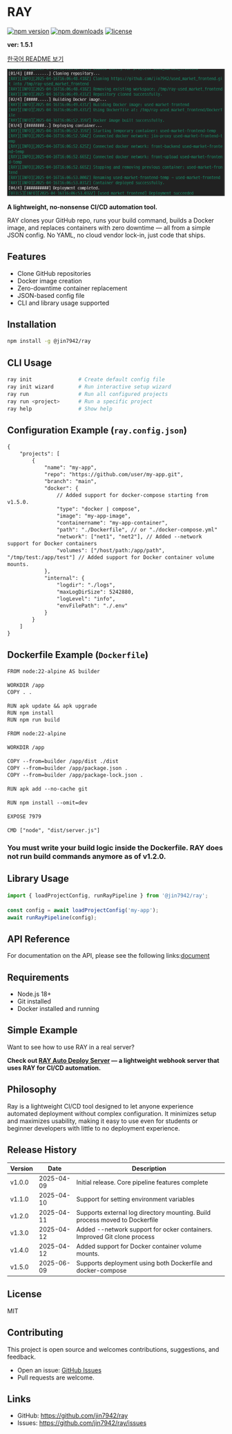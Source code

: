 # RAY

[![npm version](https://img.shields.io/npm/v/@jin7942/ray?color=blue)](https://www.npmjs.com/package/@jin7942/ray)
[![npm downloads](https://img.shields.io/npm/dm/@jin7942/ray)](https://www.npmjs.com/package/@jin7942/ray)
[![license](https://img.shields.io/npm/l/@jin7942/ray)](./LICENSE)

**ver: 1.5.1**

[한국어 README 보기](./README.ko.md)

![rayExample](./ray.png)

**A lightweight, no-nonsense CI/CD automation tool.**

RAY clones your GitHub repo, runs your build command, builds a Docker image, and replaces containers with zero downtime — all from a simple JSON config. No YAML, no cloud vendor lock-in, just code that ships.

## Features

-   Clone GitHub repositories
-   Docker image creation
-   Zero-downtime container replacement
-   JSON-based config file
-   CLI and library usage supported

## Installation

```bash
npm install -g @jin7942/ray
```

## CLI Usage

```bash
ray init               # Create default config file
ray init wizard        # Run interactive setup wizard
ray run                # Run all configured projects
ray run <project>      # Run a specific project
ray help               # Show help
```

## Configuration Example (`ray.config.json`)

```jsonc
{
    "projects": [
        {
            "name": "my-app",
            "repo": "https://github.com/user/my-app.git",
            "branch": "main",
            "docker": {
                // Added support for docker-compose starting from v1.5.0.
                "type": "docker | compose",
                "image": "my-app-image",
                "containername": "my-app-container",
                "path": "./Dockerfile", // or "./docker-compose.yml"
                "network": ["net1", "net2"], // Added --network support for Docker containers
                "volumes": ["/host/path:/app/path", "/tmp/test:/app/test"] // Added support for Docker container volume mounts.
            },
            "internal": {
                "logdir": "./logs",
                "maxLogDirSize": 5242880,
                "logLevel": "info",
                "envFilePath": "./.env"
            }
        }
    ]
}
```

## Dockerfile Example (`Dockerfile`)

```docker
FROM node:22-alpine AS builder

WORKDIR /app
COPY . .

RUN apk update && apk upgrade
RUN npm install
RUN npm run build

FROM node:22-alpine

WORKDIR /app

COPY --from=builder /app/dist ./dist
COPY --from=builder /app/package.json .
COPY --from=builder /app/package-lock.json .

RUN apk add --no-cache git

RUN npm install --omit=dev

EXPOSE 7979

CMD ["node", "dist/server.js"]

```

### You must write your build logic inside the Dockerfile. RAY does not run build commands anymore as of v1.2.0.

## Library Usage

```ts
import { loadProjectConfig, runRayPipeline } from '@jin7942/ray';

const config = await loadProjectConfig('my-app');
await runRayPipeline(config);
```

## API Reference

For documentation on the API, please see the following links:[document](./DOCUMENT.md)

## Requirements

-   Node.js 18+
-   Git installed
-   Docker installed and running

## Simple Example

Want to see how to use RAY in a real server?

**Check out [RAY Auto Deploy Server](https://github.com/jin7942/ray-auto-deploy-server) — a lightweight webhook server that uses RAY for CI/CD automation.**

## Philosophy

Ray is a lightweight CI/CD tool designed to let anyone experience automated deployment without complex configuration. It minimizes setup and maximizes usability, making it easy to use even for students or beginner developers with little to no deployment experience.

## Release History

| Version | Date       | Description                                                                 |
| ------- | ---------- | --------------------------------------------------------------------------- |
| v1.0.0  | 2025-04-09 | Initial release. Core pipeline features complete                            |
| v1.1.0  | 2025-04-10 | Support for setting environment variables                                   |
| v1.2.0  | 2025-04-11 | Supports external log directory mounting. Build process moved to Dockerfile |
| v1.3.0  | 2025-04-12 | Added --network support for ocker containers. Improved Git clone process    |
| v1.4.0  | 2025-04-12 | Added support for Docker container volume mounts.                           |
| v1.5.0  | 2025-06-09 | Supports deployment using both Dockerfile and docker-compose                |

## License

MIT

## Contributing

This project is open source and welcomes contributions, suggestions, and feedback.

-   Open an issue: [GitHub Issues](https://github.com/jin7942/ray/issues)
-   Pull requests are welcome.

## Links

-   GitHub: https://github.com/jin7942/ray
-   Issues: https://github.com/jin7942/ray/issues
